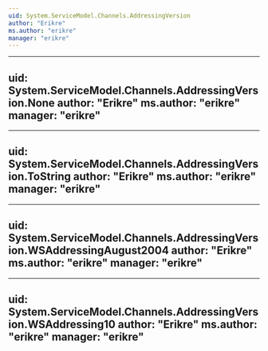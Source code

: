 ```yaml
---
uid: System.ServiceModel.Channels.AddressingVersion
author: "Erikre"
ms.author: "erikre"
manager: "erikre"
---
```


---
uid: System.ServiceModel.Channels.AddressingVersion.None
author: "Erikre"
ms.author: "erikre"
manager: "erikre"
---

---
uid: System.ServiceModel.Channels.AddressingVersion.ToString
author: "Erikre"
ms.author: "erikre"
manager: "erikre"
---

---
uid: System.ServiceModel.Channels.AddressingVersion.WSAddressingAugust2004
author: "Erikre"
ms.author: "erikre"
manager: "erikre"
---

---
uid: System.ServiceModel.Channels.AddressingVersion.WSAddressing10
author: "Erikre"
ms.author: "erikre"
manager: "erikre"
---
